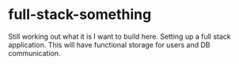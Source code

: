# full-stack-something
Still working out what it is I want to build here. Setting up a full stack application. This will have functional  storage for users and DB communication.
